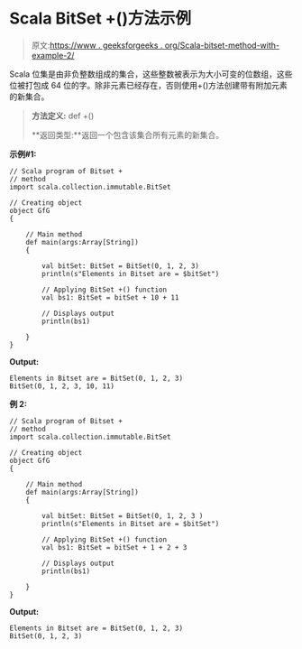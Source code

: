 # Scala BitSet +()方法示例

> 原文:[https://www . geeksforgeeks . org/Scala-bitset-method-with-example-2/](https://www.geeksforgeeks.org/scala-bitset-method-with-example-2/)

Scala 位集是由非负整数组成的集合，这些整数被表示为大小可变的位数组，这些位被打包成 64 位的字。除非元素已经存在，否则使用+()方法创建带有附加元素的新集合。

> **方法定义:** def +()
> 
> **返回类型:**返回一个包含该集合所有元素的新集合。

**示例#1:**

```
// Scala program of Bitset +
// method 
import scala.collection.immutable.BitSet 

// Creating object 
object GfG 
{ 

    // Main method 
    def main(args:Array[String]) 
    { 

        val bitSet: BitSet = BitSet(0, 1, 2, 3) 
        println(s"Elements in Bitset are = $bitSet") 

        // Applying BitSet +() function 
        val bs1: BitSet = bitSet + 10 + 11

        // Displays output 
        println(bs1) 

    } 
} 
```

**Output:**

```
Elements in Bitset are = BitSet(0, 1, 2, 3)
BitSet(0, 1, 2, 3, 10, 11)

```

**例 2:**

```
// Scala program of Bitset +
// method 
import scala.collection.immutable.BitSet 

// Creating object 
object GfG 
{ 

    // Main method 
    def main(args:Array[String]) 
    { 

        val bitSet: BitSet = BitSet(0, 1, 2, 3 ) 
        println(s"Elements in Bitset are = $bitSet") 

        // Applying BitSet +() function 
        val bs1: BitSet = bitSet + 1 + 2 + 3

        // Displays output 
        println(bs1) 

    } 
} 
```

**Output:**

```
Elements in Bitset are = BitSet(0, 1, 2, 3)
BitSet(0, 1, 2, 3)

```